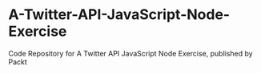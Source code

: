 # A-Twitter-API-JavaScript-Node-Exercise
Code Repository for A Twitter API JavaScript Node Exercise, published by Packt
